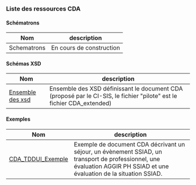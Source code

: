 ### Liste des ressources CDA

#### Schématrons

| Nom  | description |
| --- | --- |
| Schematrons | En cours de construction |

#### Schémas XSD

| Nom  | description |
| --- | --- |
| <a href="https://github.com/ansforge/TestContenuCDA-3-0/tree/main/infrastructure/cda">Ensemble des xsd</a> | Ensemble des XSD définissant le document CDA (proposé par le CI-SIS, le fichier "pilote" est le fichier CDA_extended) |

#### Exemples

| Nom  | description |
| --- | --- |
| [CDA_TDDUI_Exemple](CDA_TDDUI_Exemple_v1.1.0.xml) | Exemple de document CDA décrivant un séjour, un évènement SSIAD, un transport de professionnel, une évaluation AGGIR PH SSIAD et une évaluation de la situation SSIAD.|